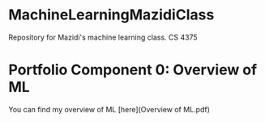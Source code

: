 # MachineLearningMazidiClass
 Repository for Mazidi's machine learning class. CS 4375

# Portfolio Component 0: Overview of ML
You can find my overview of ML [here](Overview of ML.pdf)
